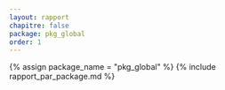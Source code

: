 ```yaml
---
layout: rapport
chapitre: false
package: pkg_global
order: 1
---
```


{% assign package_name = "pkg_global" %}
{% include rapport_par_package.md %}